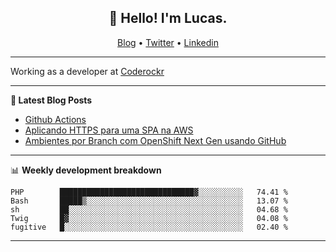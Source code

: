 <h2 align="center">👋 Hello! I'm Lucas.</h2>
<p align="center">
  <a href="https://www.lucassabreu.net.br/">Blog</a> •
  <a href="https://twitter.com/lucassabreu">Twitter</a> •
  <a href="https://www.linkedin.com/in/lucassantosabreu/">Linkedin</a>
</p>

---

Working as a developer at [Coderockr](https://github.com/Coderockr)

---

**📝 Latest Blog Posts**

<!-- BLOG-POST-LIST:START -->
- [Github Actions](https://www.lucassabreu.net.br/post/github-actions/)
- [Aplicando HTTPS para uma SPA na AWS](https://www.lucassabreu.net.br/post/aplicando-https-para-uma-spa-na-aws/)
- [Ambientes por Branch com OpenShift Next Gen usando GitHub](https://www.lucassabreu.net.br/post/ambientes-por-branch-com-openshift-next-gen-usando-github/)
<!-- BLOG-POST-LIST:END -->

---

📊 **Weekly development breakdown**
<!--START_SECTION:waka-->
```text
PHP        ██████████████████████████████▓░░░░░░░░░░   74.41 % 
Bash       █████▒░░░░░░░░░░░░░░░░░░░░░░░░░░░░░░░░░░░   13.07 % 
sh         ██░░░░░░░░░░░░░░░░░░░░░░░░░░░░░░░░░░░░░░░   04.68 % 
Twig       █▓░░░░░░░░░░░░░░░░░░░░░░░░░░░░░░░░░░░░░░░   04.08 % 
fugitive   █░░░░░░░░░░░░░░░░░░░░░░░░░░░░░░░░░░░░░░░░   02.40 % 
```
<!--END_SECTION:waka-->

---
